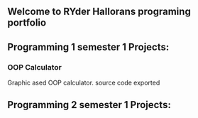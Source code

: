 ## Welcome to RYder Hallorans programing portfolio 

## Programming 1 semester 1 Projects:

### OOP Calculator 
Graphic ased OOP calculator. source code exported 
## Programming 2 semester 1 Projects:
